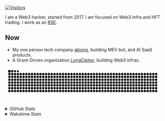 <!-- markdownlint-disable MD041 MD010 MD033 -->
[![Visitors](https://api.visitorbadge.io/api/daily?path=Akagi201%2FAkagi201&label=Visitors%20Today&countColor=%2337d67a)](https://visitorbadge.io/status?path=Akagi201%2FAkagi201)

I am a Web3 hacker, started from 2017. I am focused on Web3 Infra and HFT trading.
I work as an [RSE](https://us-rse.org/about/what-is-an-rse/).

## Now

* My one person tech company [akjong](https://github.com/akjong), building MEV bot, and AI SaaS products.
* A Grant-Driven organization [LongCipher](https://github.com/longcipher), building Web3 infras.

[![github contribution grid snake animation](https://raw.githubusercontent.com/Akagi201/Akagi201/output/github-contribution-grid-snake.svg#gh-light-mode-only)](https://github.com/Akagi201)

<details>
<summary>GitHub Stats</summary>
  <a href="https://github.com/Akagi201"><img alt="Profile Detail" src="https://raw.githubusercontent.com/Akagi201/Akagi201/master/profile-summary-card-output/dracula/0-profile-details.svg" /></a>
  <a href="https://github.com/Akagi201"><img alt="Github Stats" src="https://raw.githubusercontent.com/Akagi201/Akagi201/master/profile-summary-card-output/dracula/3-stats.svg" /></a>
  <a href="https://github.com/Akagi201"><img alt="Lang By Commits" src="https://raw.githubusercontent.com/Akagi201/Akagi201/master/profile-summary-card-output/dracula/2-most-commit-language.svg" /></a>
</details>

<details>
<summary>Wakatime Stats</summary>
<br>

<!--START_SECTION:waka-->

```txt
From: 24 March 2025 - To: 31 March 2025

Total Time: 18 hrs 2 mins

Other        10 hrs 16 mins  ██████████████▒░░░░░░░░░░   57.01 %
Rust         4 hrs 24 mins   ██████░░░░░░░░░░░░░░░░░░░   24.46 %
sh           1 hr 25 mins    ██░░░░░░░░░░░░░░░░░░░░░░░   07.94 %
TOML         30 mins         ▓░░░░░░░░░░░░░░░░░░░░░░░░   02.82 %
XML          26 mins         ▓░░░░░░░░░░░░░░░░░░░░░░░░   02.46 %
Markdown     24 mins         ▓░░░░░░░░░░░░░░░░░░░░░░░░   02.26 %
Text         14 mins         ▒░░░░░░░░░░░░░░░░░░░░░░░░   01.34 %
TypeScript   10 mins         ▒░░░░░░░░░░░░░░░░░░░░░░░░   00.99 %
SQL          4 mins          ░░░░░░░░░░░░░░░░░░░░░░░░░   00.37 %
JSON         2 mins          ░░░░░░░░░░░░░░░░░░░░░░░░░   00.22 %
```

<!--END_SECTION:waka-->

</details>
